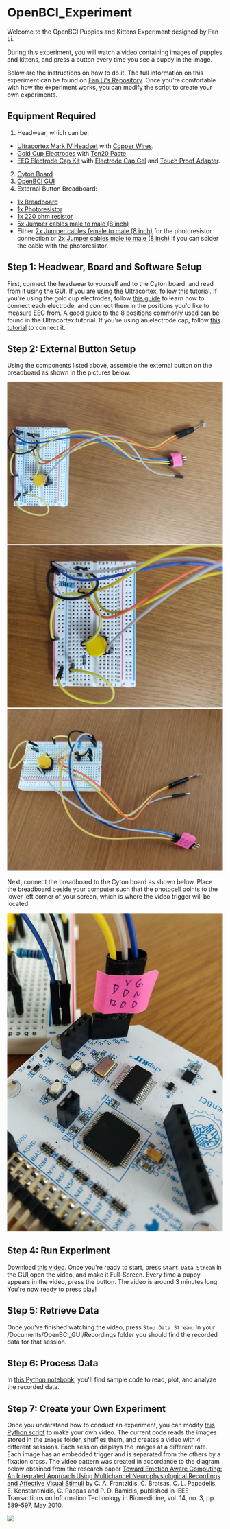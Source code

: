 # OpenBCI_Experiment

Welcome to the OpenBCI Puppies and Kittens Experiment designed by Fan Li.

During this experiment, you will watch a video containing images of puppies and kittens, and press a button every time you see a puppy in the image.

Below are the instructions on how to do it. The full information on this experiment can be found on [Fan Li's Repository](https://github.com/Fan1117/Puppies_and_Kittens/). Once you're comfortable with how the experiment works, you can modify the script to create your own experiments.

## Equipment Required

1. Headwear, which can be:

- [Ultracortex Mark IV Headset](https://shop.openbci.com/products/ultracortex-mark-iv) with [Copper Wires](https://www.amazon.com/StrivedayTM-Flexible-Electric-electronic-electrics/dp/B01LH1FYHO/ref=sr_1_3?crid=2ANLHLBH5WL2Q&dchild=1&keywords=flexible+wire+22+gauge&qid=1598387126&s=hi&sprefix=flexible+wire+22+g%2Ctools%2C179&sr=1-3). 
- [Gold Cup Electrodes](https://shop.openbci.com/collections/frontpage/products/openbci-gold-cup-electrodes?variant=9056028163) with [Ten20 Paste](https://shop.openbci.com/collections/frontpage/products/ten20-conductive-paste-2oz-jars?variant=31373533198).
- [EEG Electrode Cap Kit](https://docs.openbci.com/docs/04AddOns/01-Headwear/ElectrodeCap) with [Electrode Cap Gel](https://shop.openbci.com/collections/frontpage/products/electrodegel?variant=28056992776264) and [Touch Proof Adapter](https://shop.openbci.com/collections/frontpage/products/touch-proof-electrode-cable-adapter?variant=31007211715).
2. [Cyton Board](https://shop.openbci.com/collections/frontpage/products/cyton-biosensing-board-8-channel?variant=38958638542)
2. [OpenBCI GUI](https://github.com/OpenBCI/OpenBCI_GUI/releases/tag/v5.0.0)
3. External Button Breadboard:

- [1x Breadboard](https://www.amazon.com/DEYUE-breadboard-Set-Prototype-Board/dp/B07LFD4LT6/ref=sr_1_5?dchild=1&keywords=breadboard&qid=1591125068&sr=8-5)
- [1x Photoresistor](https://www.amazon.com/gp/product/B01N7V536K/ref=ppx_yo_dt_b_asin_title_o07_s00?ie=UTF8&psc=)
- [1x 220 ohm resistor](https://www.amazon.com/EDGELEC-Resistor-Tolerance-Multiple-Resistance/dp/B07QK9ZBVZ/ref=sr_1_1_sspa?crid=S5FLXTR7YG6L&dchild=1&keywords=resistor+220+ohm&qid=1591125607&s=industrial&sprefix=resistor+220+%2Cindustrial%2C146&sr=1-1-spons&psc=1&spLa=ZW5jcnlwdGVkUXVhbGlmaWVyPUExWlRVVTM3QzRBWEE4JmVuY3J5cHRlZElkPUEwOTMyNDM3Q1JIM0gwUlc5UzJYJmVuY3J5cHRlZEFkSWQ9QTAwNzUwODkxSDRDS0ZQVTlJWVpKJndpZGdldE5hbWU9c3BfYXRmJmFjdGlvbj1jbGlja1JlZGlyZWN0JmRvTm90TG9nQ2xpY2s9dHJ1ZQ==)
- [5x Jumper cables male to male (8 inch)](https://www.amazon.com/GenBasic-Solderless-Dupont-Compatible-Breadboard-Prototyping/dp/B077N9X7Y3/ref=sr_1_2?dchild=1&keywords=Male%2Bto%2Bmale%2BJumpers&qid=1591126744&sr=8-2&th=1)
- Either [2x Jumper cables female to male (8 inch)](https://www.amazon.com/GenBasic-Solderless-Dupont-Compatible-Breadboard-Prototyping/dp/B077N5RLHN/ref=sr_1_1_sspa?dchild=1&keywords=Male%2Bto%2BFemale%2BJumpers&qid=1591126392&sr=8-1-spons&spLa=ZW5jcnlwdGVkUXVhbGlmaWVyPUEzTEtKREtGMTZSNTA0JmVuY3J5cHRlZElkPUEwMjExMDE0Q0dYOEZCUFlKRFZMJmVuY3J5cHRlZEFkSWQ9QTA0NDYyMjMyMTk5WlhCMEg0MzFRJndpZGdldE5hbWU9c3BfYXRmJmFjdGlvbj1jbGlja1JlZGlyZWN0JmRvTm90TG9nQ2xpY2s9dHJ1ZQ&th=1) for the photoresistor connection or [2x Jumper cables male to male (8 inch)](https://www.amazon.com/GenBasic-Solderless-Dupont-Compatible-Breadboard-Prototyping/dp/B077N9X7Y3/ref=sr_1_2?dchild=1&keywords=Male%2Bto%2Bmale%2BJumpers&qid=1591126744&sr=8-2&th=1) if you can solder the cable with the photoresistor.

## Step 1: Headwear, Board and Software Setup

First, connect the headwear to yourself and to the Cyton board, and read from it using the GUI. If you are using the Ultracortex, follow [this tutorial](https://docs.openbci.com/docs/04AddOns/01-Headwear/MarkIV). If you're using the gold cup electrodes, follow [this guide](https://docs.openbci.com/docs/01GettingStarted/02-Biosensing-Setups/EEGSetup) to learn how to connect each electrode, and connect them in the positions you'd like to measure EEG from. A good guide to the 8 positions commonly used can be found in the Ultracortex tutorial. If you're using an electrode cap, follow [this tutorial](https://docs.openbci.com/docs/04AddOns/01-Headwear/ElectrodeCap) to connect it.

## Step 2: External Button Setup

Using the components listed above, assemble the external button on the breadboard as shown in the pictures below.

![](Full_Breadboard.jpeg)
![](Breadboard.jpeg)
![](Breadboard_Labels.jpeg)

Next, connect the breadboard to the Cyton board as shown below. Place the breadboard beside your computer such that the photocell points to the lower left corner of your screen, which is where the video trigger will be located.

![](connect.jpeg)

## Step 4: Run Experiment

Download [this video](video.mp4). Once you're ready to start, press ```Start Data Stream``` in the GUI,open the video, and make it Full-Screen. Every time a puppy appears in the video, press the button. The video is around 3 minutes long. You're now ready to press play!

## Step 5: Retrieve Data

Once you've finished watching the video, press ```Stop Data Stream```. In your /Documents/OpenBCI_GUI/Recordings folder you should find the recorded data for that session. 

## Step 6: Process Data

In [this Python notebook](OpenBCI_Experiment_Toolkits.ipynb), you'll find sample code to read, plot, and analyze the recorded data. 

## Step 7: Create your Own Experiment

Once you understand how to conduct an experiment, you can modify [this Python script](ExternalTriggerCreator_quick.py) to make your own video. The current code reads the images stored in the ```Images``` folder, shuffles them, and creates a video with 4 different sessions. Each session displays the images at a different rate. Each image has an embedded trigger and is separated from the others by a fixation cross. The video pattern was created in accordance to the diagram below obtained from the research paper [Toward Emotion Aware Computing: An Integrated Approach Using Multichannel Neurophysiological Recordings and Affective Visual Stimuli](https://ieeexplore.ieee.org/document/5415563) by C. A. Frantzidis, C. Bratsas, C. L. Papadelis, E. Konstantinidis, C. Pappas and P. D. Bamidis, published in IEEE Transactions on Information Technology in Biomedicine, vol. 14, no. 3, pp. 589-597, May 2010.

![](video_picture.jpg)
